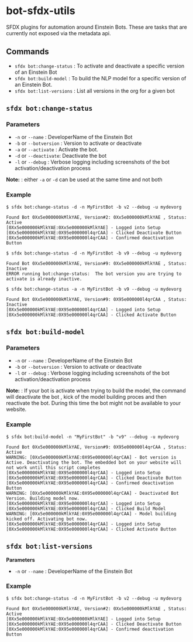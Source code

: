 bot-sfdx-utils
===============

SFDX plugins for automation around Einstein Bots. These are tasks that are currently not exposed via the metadata api.

## Commands

- `sfdx bot:change-status` : To activate and deactivate a specific version of an Einstein Bot
- `sfdx bot:build-model` : To build the NLP model for a specific version of an Einstein Bot.
- `sfdx bot:list-versions` : List all versions in the org for a given bot


## `sfdx bot:change-status`

### Parameters

- `-n` or `--name` : DeveloperName of the Einstein Bot
- `-b` or `--botversion` : Version to activate or deactivate
- `-a` or `--activate` : Activate the bot.
- `-d` or `--deactivate`: Deactivate the bot
- `-l` or `--debug` : Verbose logging including screenshots of the bot activation/deactivation process

__Note:__ : either `-a` or `-d` can be used at the same time and not both


### Example

```
$ sfdx bot:change-status -d -n MyFirstBot -b v2 --debug -u mydevorg

Found Bot 0Xx5e000000kMlkYAE, Version#2: 0Xx5e000000kMlkYAE , Status: Active
[0Xx5e000000kMlkYAE:0Xx5e000000kMlkYAE] - Logged into Setup
[0Xx5e000000kMlkYAE:0X95e000000l4qrCAA] - Clicked Deactivate Button
[0Xx5e000000kMlkYAE:0X95e000000l4qrCAA] - Confirmed deactivation Button

$ sfdx bot:change-status -d -n MyFirstBot -b v9 --debug -u mydevorg

Found Bot 0Xx5e000000kMlkYAE, Version#9: 0Xx5e000000kMlkYAE , Status: Inactive
ERROR running bot:change-status:  The bot version you are trying to activate is already inactive.

$ sfdx bot:change-status -a -n MyFirstBot -b v9 --debug -u mydevorg

Found Bot 0Xx5e000000kMlkYAE, Version#9: 0X95e000000l4qrCAA , Status: Inactive
[0Xx5e000000kMlkYAE:0X95e000000l4qrCAA] - Logged into Setup
[0Xx5e000000kMlkYAE:0X95e000000l4qrCAA] - Clicked Activate Button
```

## `sfdx bot:build-model`

### Parameters

- `-n` or `--name` : DeveloperName of the Einstein Bot
- `-b` or `--botversion` : Version to activate or deactivate
- `-l` or `--debug` : Verbose logging including screenshots of the bot activation/deactivation process

__Note:__ : If your bot is activate when trying to build the model, the command will deactivate the bot , kick of the model building proces and then reactivate the bot. During this time the bot might not be available to your website.

### Example

```
$ sfdx bot:build-model -n "MyFirstBot" -b "v9" --debug -u mydevorg

Found Bot 0Xx5e000000kMlkYAE, Version#9: 0X95e000000l4qrCAA , Status: Active
WARNING: [0Xx5e000000kMlkYAE:0X95e000000l4qrCAA] - Bot version is Active. Deactivating the bot. The embedded bot on your website will not work until this script completes
[0Xx5e000000kMlkYAE:0X95e000000l4qrCAA] - Logged into Setup
[0Xx5e000000kMlkYAE:0X95e000000l4qrCAA] - Clicked Deactivate Button
[0Xx5e000000kMlkYAE:0X95e000000l4qrCAA] - Confirmed deactivation Button
WARNING: [0Xx5e000000kMlkYAE:0X95e000000l4qrCAA] - Deactivated Bot Version. Building model now.
[0Xx5e000000kMlkYAE:0X95e000000l4qrCAA] - Logged into Setup
[0Xx5e000000kMlkYAE:0X95e000000l4qrCAA] - Clicked Build Model
WARNING: [0Xx5e000000kMlkYAE:0X95e000000l4qrCAA] - Model building kicked off. Activating bot now.
[0Xx5e000000kMlkYAE:0X95e000000l4qrCAA] - Logged into Setup
[0Xx5e000000kMlkYAE:0X95e000000l4qrCAA] - Clicked Activate Button
```


## `sfdx bot:list-versions`

__Parameters__

- `-n` or `--name` : DeveloperName of the Einstein Bot


### Example

```
$ sfdx bot:change-status -d -n MyFirstBot -b v2 --debug -u mydevorg

Found Bot 0Xx5e000000kMlkYAE, Version#2: 0Xx5e000000kMlkYAE , Status: Active
[0Xx5e000000kMlkYAE:0Xx5e000000kMlkYAE] - Logged into Setup
[0Xx5e000000kMlkYAE:0X95e000000l4qrCAA] - Clicked Deactivate Button
[0Xx5e000000kMlkYAE:0X95e000000l4qrCAA] - Confirmed deactivation Button
```